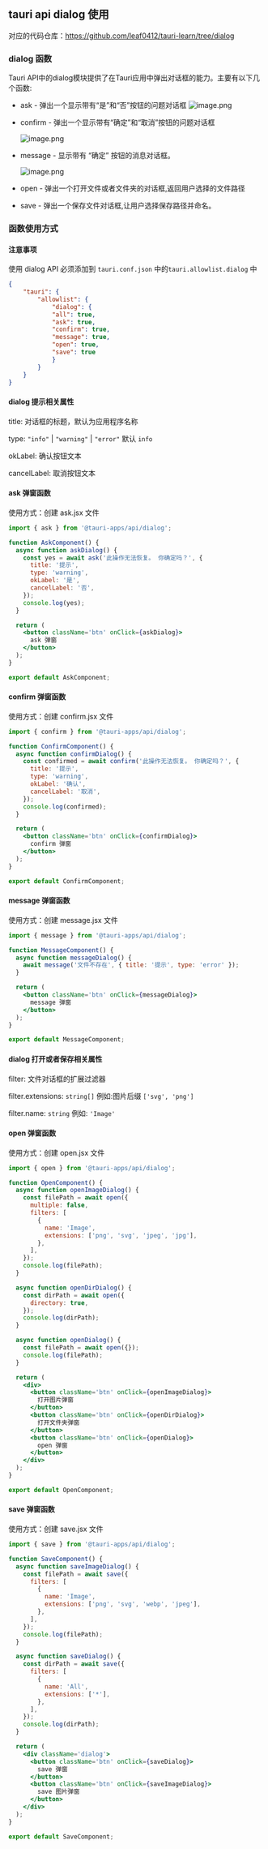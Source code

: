 ## tauri api dialog 使用

对应的代码仓库：https://github.com/leaf0412/tauri-learn/tree/dialog

### dialog 函数
Tauri API中的dialog模块提供了在Tauri应用中弹出对话框的能力。主要有以下几个函数:

-   ask - 弹出一个显示带有“是”和“否”按钮的问题对话框
    ![image.png](https://p1-juejin.byteimg.com/tos-cn-i-k3u1fbpfcp/6582f1fcf96949a6bf9675aee7dc5c98~tplv-k3u1fbpfcp-watermark.image?)   

-   confirm - 弹出一个显示带有“确定”和“取消”按钮的问题对话框

    ![image.png](https://p1-juejin.byteimg.com/tos-cn-i-k3u1fbpfcp/24ad9307cdb941c48832b46334115bd2~tplv-k3u1fbpfcp-watermark.image?)

-   message - 显示带有 “确定” 按钮的消息对话框。
    
    ![image.png](https://p9-juejin.byteimg.com/tos-cn-i-k3u1fbpfcp/84f4d41bb68f417e80f3c1cef6f88b60~tplv-k3u1fbpfcp-watermark.image?)

-   open - 弹出一个打开文件或者文件夹的对话框,返回用户选择的文件路径
-   save - 弹出一个保存文件对话框,让用户选择保存路径并命名。


### 函数使用方式
#### 注意事项
使用 dialog API 必须添加到 `tauri.conf.json` 中的`tauri.allowlist.dialog` 中

```json
{  
    "tauri": {  
        "allowlist": {  
            "dialog": {  
            "all": true,  
            "ask": true,  
            "confirm": true,
            "message": true,
            "open": true,  
            "save": true  
            }  
        }  
    }  
}
```

#### dialog 提示相关属性

title: 对话框的标题，默认为应用程序名称

type: `"info"` | `"warning"` | `"error"` 默认 `info`

okLabel: 确认按钮文本

cancelLabel: 取消按钮文本


#### ask 弹窗函数
使用方式：创建 ask.jsx 文件
```jsx
import { ask } from '@tauri-apps/api/dialog';

function AskComponent() {
  async function askDialog() {
    const yes = await ask('此操作无法恢复。 你确定吗？', {
      title: '提示',
      type: 'warning',
      okLabel: '是',
      cancelLabel: '否',
    });
    console.log(yes);
  }

  return (
    <button className='btn' onClick={askDialog}>
      ask 弹窗
    </button>
  );
}

export default AskComponent;

```

#### confirm 弹窗函数
使用方式：创建 confirm.jsx 文件
```jsx
import { confirm } from '@tauri-apps/api/dialog';

function ConfirmComponent() {
  async function confirmDialog() {
    const confirmed = await confirm('此操作无法恢复。 你确定吗？', {
      title: '提示',
      type: 'warning',
      okLabel: '确认',
      cancelLabel: '取消',
    });
    console.log(confirmed);
  }

  return (
    <button className='btn' onClick={confirmDialog}>
      confirm 弹窗
    </button>
  );
}

export default ConfirmComponent;
```

#### message 弹窗函数
使用方式：创建 message.jsx 文件
```jsx
import { message } from '@tauri-apps/api/dialog';

function MessageComponent() {
  async function messageDialog() {
    await message('文件不存在', { title: '提示', type: 'error' });
  }

  return (
    <button className='btn' onClick={messageDialog}>
      message 弹窗
    </button>
  );
}

export default MessageComponent;
```

#### dialog 打开或者保存相关属性

filter: 文件对话框的扩展过滤器

filter.extensions: `string[]` 例如:图片后缀 `['svg', 'png']`

filter.name: `string` 例如: `'Image'`

#### open 弹窗函数
使用方式：创建 open.jsx 文件
```jsx
import { open } from '@tauri-apps/api/dialog';

function OpenComponent() {
  async function openImageDialog() {
    const filePath = await open({
      multiple: false,
      filters: [
        {
          name: 'Image',
          extensions: ['png', 'svg', 'jpeg', 'jpg'],
        },
      ],
    });
    console.log(filePath);
  }

  async function openDirDialog() {
    const dirPath = await open({
      directory: true,
    });
    console.log(dirPath);
  }

  async function openDialog() {
    const filePath = await open({});
    console.log(filePath);
  }

  return (
    <div>
      <button className='btn' onClick={openImageDialog}>
        打开图片弹窗
      </button>
      <button className='btn' onClick={openDirDialog}>
        打开文件夹弹窗
      </button>
      <button className='btn' onClick={openDialog}>
        open 弹窗
      </button>
    </div>
  );
}

export default OpenComponent;
```
#### save 弹窗函数
使用方式：创建 save.jsx 文件
```jsx
import { save } from '@tauri-apps/api/dialog';

function SaveComponent() {
  async function saveImageDialog() {
    const filePath = await save({
      filters: [
        {
          name: 'Image',
          extensions: ['png', 'svg', 'webp', 'jpeg'],
        },
      ],
    });
    console.log(filePath);
  }

  async function saveDialog() {
    const dirPath = await save({
      filters: [
        {
          name: 'All',
          extensions: ['*'],
        },
      ],
    });
    console.log(dirPath);
  }

  return (
    <div className='dialog'>
      <button className='btn' onClick={saveDialog}>
        save 弹窗
      </button>
      <button className='btn' onClick={saveImageDialog}>
        save 图片弹窗
      </button>
    </div>
  );
}

export default SaveComponent;
```